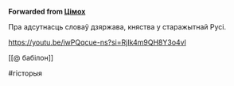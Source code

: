 **Forwarded from [Цімох](https://t.me/Tusajas)**

Пра адсутнасць словаў дзяржава, княства у старажытнай Русі.

https://youtu.be/iwPQqcue-ns?si=RjIk4m9QH8Y3o4vl

[[@ бабілон]]

#гісторыя